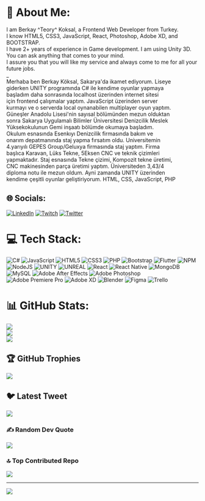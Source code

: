 # 💫 About Me:
I am Berkay ^Teory^ Koksal, a Frontend Web Developer from Turkey.<br>I know HTML5, CSS3, JavaScript, React, Photoshop, Adobe XD, and BOOTSTRAP.<br>I have 2+ years of experience in Game development. I am using Unity 3D. <br>You can ask anything that comes to your mind. <br>I assure you that you will like my service and always come to me for all your future jobs.<br>_<br>Merhaba ben Berkay Köksal, Sakarya'da ikamet ediyorum. Liseye<br>giderken UNITY programında C# ile kendime oyunlar yapmaya<br>başladım daha sonrasında localhost üzerinden internet sitesi<br>için frontend çalışmalar yaptım. JavaScript üzerinden server<br>kurmayı ve o serverda local oynanabilen multiplayer oyun yaptım.<br>Güneşler Anadolu Lisesi'nin sayısal bölümünden mezun olduktan<br>sonra Sakarya Uygulamalı Bilimler Üniversitesi Denizcilik Meslek<br>Yüksekokulunun Gemi inşaatı bölümde okumaya başladım.<br>Okulum esnasında Esenkıyı Denizcilik firmasında bakım ve<br>onarım depatmanında staj yapma fırsatım oldu. Universitemin<br>4.yarıyılı GEPES Group/Geluxya firmasında staj yaptım. Firma<br>başlıca Karavan, Lüks Tekne, 5Eksen CNC ve teknik çizimleri<br>yapmaktadır. Staj esnasında Tekne çizimi, Kompozit tekne üretimi,<br>CNC makinesinden parça üretimi yaptım. Üniversiteden 3,43/4<br>diploma notu ile mezun oldum. Ayni zamanda UNITY üzerinden<br>kendime çeşitli oyunlar geliştiriyorum. HTML, CSS, JavaScript, PHP


## 🌐 Socials:
[![LinkedIn](https://img.shields.io/badge/LinkedIn-%230077B5.svg?logo=linkedin&logoColor=white)](https://linkedin.com/in/berkay-koksal) [![Twitch](https://img.shields.io/badge/Twitch-%239146FF.svg?logo=Twitch&logoColor=white)](https://twitch.tv/teory) [![Twitter](https://img.shields.io/badge/Twitter-%231DA1F2.svg?logo=Twitter&logoColor=white)](https://twitter.com/te0ry) 

# 💻 Tech Stack:
![C#](https://img.shields.io/badge/c%23-%23239120.svg?style=flat-square&logo=c-sharp&logoColor=white) ![JavaScript](https://img.shields.io/badge/javascript-%23323330.svg?style=flat-square&logo=javascript&logoColor=%23F7DF1E) ![HTML5](https://img.shields.io/badge/html5-%23E34F26.svg?style=flat-square&logo=html5&logoColor=white) ![CSS3](https://img.shields.io/badge/css3-%231572B6.svg?style=flat-square&logo=css3&logoColor=white) ![PHP](https://img.shields.io/badge/php-%23777BB4.svg?style=flat-square&logo=php&logoColor=white) ![Bootstrap](https://img.shields.io/badge/bootstrap-%23563D7C.svg?style=flat-square&logo=bootstrap&logoColor=white) ![Flutter](https://img.shields.io/badge/Flutter-%2302569B.svg?style=flat-square&logo=Flutter&logoColor=white) ![NPM](https://img.shields.io/badge/NPM-%23000000.svg?style=flat-square&logo=npm&logoColor=white) ![NodeJS](https://img.shields.io/badge/node.js-6DA55F?style=flat-square&logo=node.js&logoColor=white) ![UNITY](https://img.shields.io/badge/Unity-%2320232a.svg?style=flat-square&logo=unity&logoColor=white) ![UNREAL](https://img.shields.io/badge/unreal-%2320232a.svg?style=flat-square&logo=unreal-engine&logoColor=white) ![React](https://img.shields.io/badge/react-%2320232a.svg?style=flat-square&logo=react&logoColor=%2361DAFB) ![React Native](https://img.shields.io/badge/react_native-%2320232a.svg?style=flat-square&logo=react&logoColor=%2361DAFB) ![MongoDB](https://img.shields.io/badge/MongoDB-%234ea94b.svg?style=flat-square&logo=mongodb&logoColor=white) ![MySQL](https://img.shields.io/badge/mysql-%2300f.svg?style=flat-square&logo=mysql&logoColor=white) ![Adobe After Effects](https://img.shields.io/badge/Adobe%20After%20Effects-9999FF.svg?style=flat-square&logo=Adobe%20After%20Effects&logoColor=white) ![Adobe Photoshop](https://img.shields.io/badge/adobephotoshop-%2331A8FF.svg?style=flat-square&logo=adobephotoshop&logoColor=white) ![Adobe Premiere Pro](https://img.shields.io/badge/Adobe%20Premiere%20Pro-9999FF.svg?style=flat-square&logo=Adobe%20Premiere%20Pro&logoColor=white) ![Adobe XD](https://img.shields.io/badge/Adobe%20XD-470137?style=flat-square&logo=Adobe%20XD&logoColor=#FF61F6) ![Blender](https://img.shields.io/badge/blender-%23F5792A.svg?style=flat-square&logo=blender&logoColor=white) 	![Figma](https://img.shields.io/badge/figma-%23F24E1E.svg?style=flat-square&logo=figma&logoColor=white) ![Trello](https://img.shields.io/badge/Trello-%23026AA7.svg?style=flat-square&logo=Trello&logoColor=white)
# 📊 GitHub Stats:
![](https://github-readme-stats.vercel.app/api?username=Teoory&theme=react&hide_border=false&include_all_commits=true&count_private=true)<br/>
![](https://github-readme-streak-stats.herokuapp.com/?user=Teoory&theme=react&hide_border=false)<br/>
![](https://github-readme-stats.vercel.app/api/top-langs/?username=Teoory&theme=react&hide_border=false&include_all_commits=true&count_private=true&layout=compact)

## 🏆 GitHub Trophies
![](https://github-profile-trophy.vercel.app/?username=Teoory&theme=darkhub&no-frame=false&no-bg=false&margin-w=4)

## 🐦 Latest Tweet
[![](https://gtce.itsvg.in/api?username=te0ry)](https://github.com/VishwaGauravIn/github-twitter-card-embed)

### ✍️ Random Dev Quote
![](https://quotes-github-readme.vercel.app/api?type=horizontal&theme=radical)

### 🔝 Top Contributed Repo
![](https://github-contributor-stats.vercel.app/api?username=Teoory&limit=5&theme=dark&combine_all_yearly_contributions=true)

---
[![](https://visitcount.itsvg.in/api?id=Teoory&icon=2&color=9)](https://visitcount.itsvg.in)

<!-- Proudly created with GPRM ( https://gprm.itsvg.in ) -->
